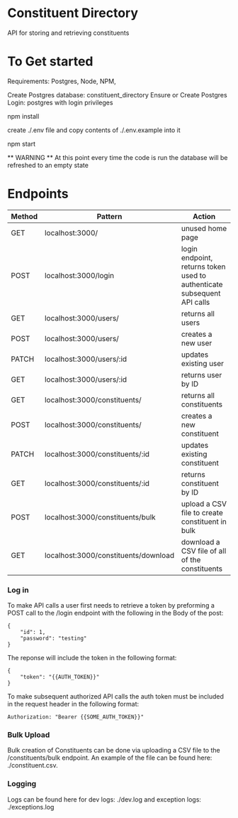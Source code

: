 # Constituent Directory
API for storing and retrieving constituents

# To Get started
Requirements: Postgres, Node, NPM, 

Create Postgres database: constituent_directory
Ensure or Create Postgres Login: postgres with login privileges

npm install

create ./.env file and copy contents of ./.env.example into it

npm start

** WARNING **
At this point every time the code is run the database will be refreshed to an empty state

# Endpoints

| Method | Pattern | Action |
| ------ | ------- | ------ |
| GET | localhost:3000/ | unused home page |
| POST | localhost:3000/login | login endpoint, returns token used to authenticate subsequent API calls |
| GET | localhost:3000/users/ | returns all users |
| POST | localhost:3000/users/ | creates a new user |
| PATCH | localhost:3000/users/:id | updates existing user |
| GET | localhost:3000/users/:id | returns user by ID |
| GET | localhost:3000/constituents/ | returns all constituents |
| POST | localhost:3000/constituents/ | creates a new constituent |
| PATCH | localhost:3000/constituents/:id | updates existing constituent |
| GET | localhost:3000/constituents/:id | returns constituent by ID |
| POST | localhost:3000/constituents/bulk | upload a CSV file to create constituent in bulk |
| GET | localhost:3000/constituents/download | download a CSV file of all of the constituents |


### Log in

To make API calls a user first needs to retrieve a token by preforming a POST call to the /login endpoint with the following in the Body of the post:

```
{
    "id": 1,
    "password": "testing"
}
```

The reponse will include the token in the following format:

```
{
    "token": "{{AUTH_TOKEN}}"
}
```

To make subsequent authorized API calls the auth token must be included in the request header in the following format:

```
Authorization: "Bearer {{SOME_AUTH_TOKEN}}"
```

### Bulk Upload

Bulk creation of Constituents can be done via uploading a CSV file to the /constituents/bulk endpoint. An example of the file can be found here: ./constituent.csv.

### Logging

Logs can be found here for dev logs: ./dev.log and exception logs: ./exceptions.log
